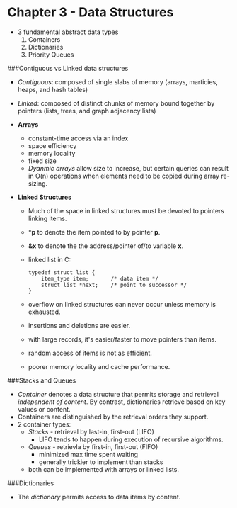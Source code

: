 Chapter 3 - Data Structures
===

- 3 fundamental abstract data types
	1. Containers
	2. Dictionaries
	3. Priority Queues

###Contiguous vs Linked data structures

- *Contiguous*: composed of single slabs of memory (arrays, marticies, heaps, and hash tables)
- *Linked*: composed of distinct chunks of memory bound together by pointers (lists, trees, and graph adjacency lists)

- **Arrays**
	- constant-time access via an index
	- space efficiency
	- memory locality
	- fixed size
	- *Dyanmic arrays* allow size to increase, but certain queries can result in O(n) operations when elements need to be copied during array re-sizing.

- **Linked Structures**
	- Much of the space in linked structures must be devoted to pointers linking items.
	- ***p** to denote the item pointed to by pointer **p**.
	- **&x** to denote the the address/pointer of/to variable **x**.
	- linked list in C:

		```
		typedef struct list {
			item_type item;       /* data item */
			struct list *next;    /* point to successor */
		}
		```
	- overflow on linked structures can never occur unless memory is exhausted.
	- insertions and deletions are easier.
	- with large records, it's easier/faster to move pointers than items.
	- random access of items is not as efficient.
	- poorer memory locality and cache performance.

###Stacks and Queues
- *Container* denotes a data structure that permits storage and retrieval *independent of content*.  By contrast, dictionaries retrieve based on key values or content.
- Containers are distinguished by the retrieval orders they support.
- 2 container types:
	- *Stacks* - retrieval by last-in, first-out (LIFO)
		- LIFO tends to happen during execution of recursive algorithms.
	- *Queues* - retrievla by first-in, first-out (FIFO)
		- minimized max time spent waiting
		- generally trickier to implement than stacks
	- both can be implemented with arrays or linked lists.

###Dictionaries
- The *dictionary* permits access to data items by content.